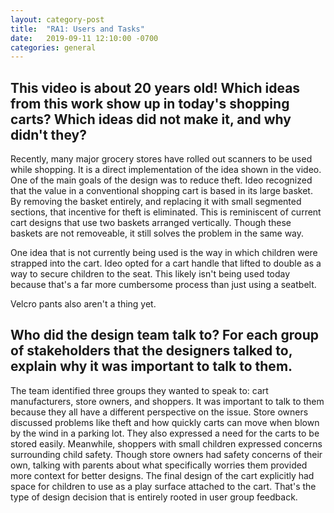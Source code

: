 ```yaml
---
layout: category-post
title:  "RA1: Users and Tasks"
date:   2019-09-11 12:10:00 -0700
categories: general
---
```



## This video is about 20 years old! Which ideas from this work show up in today's shopping carts? Which ideas did not make it, and why didn't they?

Recently, many major grocery stores have rolled out scanners to be used while shopping.  It is a direct implementation of the idea shown in the video.  One of the main goals of the design was to reduce theft.  Ideo recognized that the value in a conventional shopping cart is based in its large basket.  By removing the basket entirely, and replacing it with small segmented sections, that incentive for theft is eliminated.  This is reminiscent of current cart designs that use two baskets arranged vertically.  Though these baskets are not removeable, it still solves the problem in the same way.

One idea that is not currently being used is the way in which children were strapped into the cart.  Ideo opted for a cart handle that lifted to double as a way to secure children to the seat.  This likely isn't being used today because that's a far more cumbersome process than just using a seatbelt.

Velcro pants also aren't a thing yet.

## Who did the design team talk to? For each group of stakeholders that the designers talked to, explain why it was important to talk to them.

The team identified three groups they wanted to speak to: cart manufacturers, store owners, and shoppers.  It was important to talk to them because they all have a different perspective on the issue.  Store owners discussed problems like theft and how quickly carts can move when blown by the wind in a parking lot.  They also expressed a need for the carts to be stored easily.  Meanwhile, shoppers with small children expressed concerns surrounding child safety.  Though store owners had safety concerns of their own, talking with parents about what specifically worries them provided more context for better designs.  The final design of the cart explicitly had space for children to use as a play surface attached to the cart.  That's the type of design decision that is entirely rooted in user group feedback.